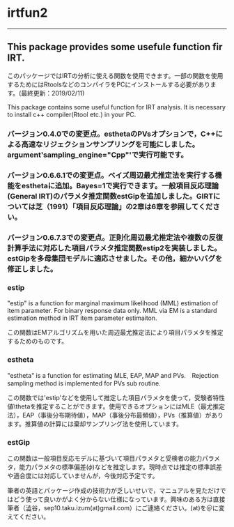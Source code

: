 # irtfun2
------
## This package provides some usefule function fir IRT.
このパッケージではIRTの分析に使える関数を使用できます。一部の関数を使用するためにはRtoolsなどのコンパイラをPCにインストールする必要があります。(最終更新：2019/02/11)

This package contains some useful function for IRT analysis. It is necessary to install c++ compiler(Rtool etc.) in your PC.

### バージョン0.4.0での変更点。esthetaのPVsオプションで，C++による高速なリジェクションサンプリングを可能にしました。argument'sampling_engine="Cpp"'で実行可能です。

### バージョン0.6.6.1での変更点。ベイズ周辺最尤推定法を実行する機能をesthetaに追加。Bayes=1で実行できます。一般項目反応理論(General IRT)のパラメタ推定関数estGipを追加しました。GIRTについては芝（1991）「項目反応理論」の2章は6章を参照してください。

### バージョン0.6.7.3での変更点。正則化周辺最尤推定法や複数の反復計算手法に対応した項目パラメタ推定関数estip2を実装しました。estGipを多母集団モデルに適応させました。その他，細かいバグを修正しました。

### estip
"estip" is a function for marginal maximum likelihood (MML) estimation of item parameter. For binary response data only. MML via EM is a standard estimation method in IRT item parameter estimaiton.

この関数はEMアルゴリズムを用いた周辺最尤推定法により項目パラメタを推定するためのものです。

### estheta
"estheta" is a function for estimating MLE, EAP, MAP and PVs.　Rejection sampling method is implemented for PVs sub routine.

この関数では'estip'などを使用して推定した項目パラメタを使って，受験者特性値\thetaを推定することができます。使用できるオプションにはMLE（最尤推定法），EAP（事後分布期待値），MAP（事後分布最頻値），PVs（推算値）があります。推算値の計算には棄却サンプリング法を使用しています。

### estGip
この関数は一般項目反応モデルに基づいて項目パラメタと受検者の能力パラメタ，能力パラメタの標準偏差($\phi$)などを推定します。現時点では推定の標準誤差や適合度には対応していませんが，今後対応予定です。

筆者の英語とパッケージ作成の技術力が乏しいせいで，マニュアルを見ただけではどう使って良いかがよく分からない仕様になっています。興味のある方は直接筆者（澁谷，sep10.taku.izum(at)gmail.com）にご連絡ください。(at)を＠に変えてください。
